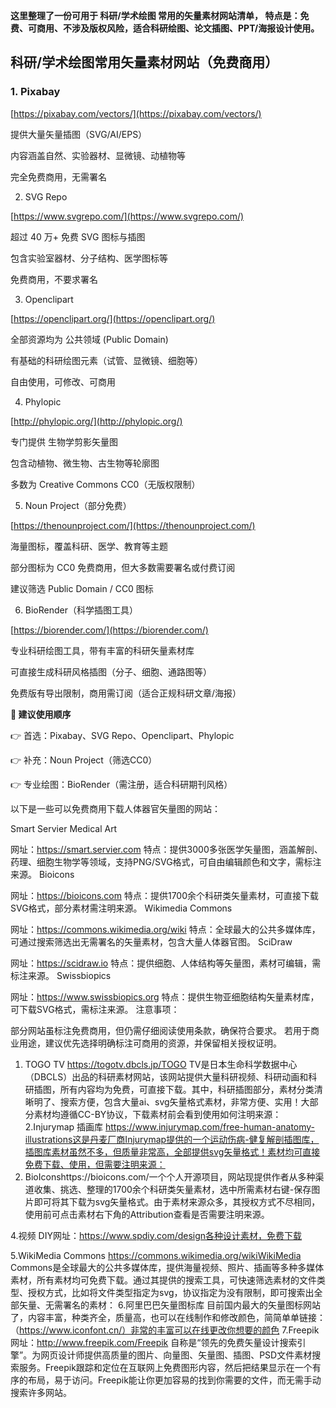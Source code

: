 **这里整理了一份可用于 科研/学术绘图 常用的矢量素材网站清单，
特点是：免费、可商用、不涉及版权风险，适合科研绘图、论文插图、PPT/海报设计使用。**

## 科研/学术绘图常用矢量素材网站（免费商用）

### 1. Pixabay

[https://pixabay.com/vectors/](https://pixabay.com/vectors/)

提供大量矢量插图（SVG/AI/EPS）

内容涵盖自然、实验器材、显微镜、动植物等

完全免费商用，无需署名

2. SVG Repo

[https://www.svgrepo.com/](https://www.svgrepo.com/)

超过 40 万+ 免费 SVG 图标与插图

包含实验室器材、分子结构、医学图标等

免费商用，不要求署名

3. Openclipart

[https://openclipart.org/](https://openclipart.org/)

全部资源均为 公共领域 (Public Domain)

有基础的科研绘图元素（试管、显微镜、细胞等）

自由使用，可修改、可商用

4. Phylopic

[http://phylopic.org/](http://phylopic.org/)

专门提供 生物学剪影矢量图

包含动植物、微生物、古生物等轮廓图

多数为 Creative Commons CC0（无版权限制）

5. Noun Project（部分免费）

[https://thenounproject.com/](https://thenounproject.com/)

海量图标，覆盖科研、医学、教育等主题

部分图标为 CC0 免费商用，但大多数需要署名或付费订阅

建议筛选 Public Domain / CC0 图标

6. BioRender（科学插图工具）

[https://biorender.com/](https://biorender.com/)

专业科研绘图工具，带有丰富的科研矢量素材库

可直接生成科研风格插图（分子、细胞、通路图等）

免费版有导出限制，商用需订阅（适合正规科研文章/海报）

**📌 建议使用顺序**

👉 首选：Pixabay、SVG Repo、Openclipart、Phylopic

👉 补充：Noun Project（筛选CC0）

👉 专业绘图：BioRender（需注册，适合科研期刊风格）



以下是一些可以免费商用下载人体器官矢量图的网站：

Smart Servier Medical Art

网址：https://smart.servier.com
特点：提供3000多张医学矢量图，涵盖解剖、药理、细胞生物学等领域，支持PNG/SVG格式，可自由编辑颜色和文字，需标注来源。
Bioicons

网址：https://bioicons.com
特点：提供1700余个科研类矢量素材，可直接下载SVG格式，部分素材需注明来源。
Wikimedia Commons

网址：https://commons.wikimedia.org/wiki
特点：全球最大的公共多媒体库，可通过搜索筛选出无需署名的矢量素材，包含大量人体器官图。
SciDraw

网址：https://scidraw.io
特点：提供细胞、人体结构等矢量图，素材可编辑，需标注来源。
Swissbiopics

网址：https://www.swissbiopics.org
特点：提供生物亚细胞结构矢量素材库，可下载SVG格式，需标注来源。
注意事项：

部分网站虽标注免费商用，但仍需仔细阅读使用条款，确保符合要求。
若用于商业用途，建议优先选择明确标注可商用的资源，并保留相关授权证明。









1. TOGO TV
https://togotv.dbcls.jp/TOGO TV是日本生命科学数据中心（DBCLS）出品的科研素材网站，该网站提供大量科研视频、科研动画和科研插图，所有内容均为免费，可直接下载。其中，科研插图部分，素材分类清晰明了、搜索方便，包含大量ai、svg矢量格式素材，非常方便、实用！大部分素材均遵循CC-BY协议，下载素材前会看到使用如何注明来源：
2.Injurymap 插画库
https://www.injurymap.com/free-human-anatomy-illustrations这是丹麦厂商Injurymap提供的一个运动伤病-健复解剖插图库，插图库素材虽然不多，但质量非常高，全部提供svg矢量格式！素材均可直接免费下载、使用，但需要注明来源：
3. BioIconshttps://bioicons.com/一个个人开源项目，网站现提供作者从多种渠道收集、挑选、整理的1700余个科研类矢量素材，选中所需素材右键-保存图片即可将其下载为svg矢量格式。由于素材来源众多，其授权方式不尽相同，使用前可点击素材右下角的Attribution查看是否需要注明来源。

4.视频 DIY网址：https://www.spdiy.com/design各种设计素材，免费下载

5.WikiMedia Commons
https://commons.wikimedia.org/wikiWikiMedia Commons是全球最大的公共多媒体库，提供海量视频、照片、插画等多种多媒体素材，所有素材均可免费下载。通过其提供的搜索工具，可快速筛选素材的文件类型、授权方式，比如将文件类型指定为svg，协议指定为没有限制，即可搜索出全部矢量、无需署名的素材：
6.阿里巴巴矢量图标库
目前国内最大的矢量图标网站了，内容丰富，种类齐全，质量高，也可以在线制作和修改颜色，简简单单链接：（https://www.iconfont.cn/）非常的丰富可以在线更改你想要的颜色
7.Freepik网址：http://www.freepik.com/Freepik 自称是“领先的免费矢量设计搜索引擎”。为网页设计师提供高质量的图片、向量图、矢量图、插图、PSD文件素材搜索服务。Freepik跟踪和定位在互联网上免费图形内容，然后把结果显示在一个有序的布局，易于访问。Freepik能让你更加容易的找到你需要的文件，而无需手动搜索许多网站。
